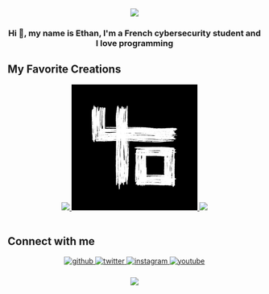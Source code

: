 <div align="center">
  <img src="https://img.itch.zone/aW1nLzIwMjcxNjE1LnBuZw==/original/cbJE0y.png" align="center" style="width: 75%" />
</div>

### <div align="center">Hi 👋, my name is Ethan, I'm a French cybersecurity student and I love programming</div>  

## My Favorite Creations 
<div align="center">
  <a href="https://github.com/minethandev/Feuroleon" target="_blank">
    <img src=https://i.imgur.com/ZS55OES.png width=250px>
  </a>
  <a href="https://minethandev.github.io/indochine_song_finder/" target="_blank">
    <img src=https://raw.githubusercontent.com/MinethanDev/indochine_song_finder/refs/heads/main/assets/favicon.jpg width=250px>
  </a>
  <a href="https://minethandev.github.io/just-monika/" target="_blank">
    <img src=https://i.imgur.com/yIeysXG.png width=250px>
  </a>
</div>

<br/> 

## Connect with me  
<div align="center">
  <a href="https://github.com/MinethanDev" target="_blank">
    <img src=https://img.shields.io/badge/github-%2324292e.svg?&style=for-the-badge&logo=github&logoColor=white alt=github style="margin-bottom: 5px;" />
  </a>
  
  <a href="https://twitter.com/minethan_" target="_blank">
    <img src=https://img.shields.io/badge/twitter-%2300acee.svg?&style=for-the-badge&logo=twitter&logoColor=white alt=twitter style="margin-bottom: 5px;" />
  </a>
  
  <a href="https://instagram.com/minethangele" target="_blank">
    <img src=https://img.shields.io/badge/instagram-%23000000.svg?&style=for-the-badge&logo=instagram&logoColor=white alt=instagram style="margin-bottom: 5px;" />
  </a>
  
  <a href="https://www.youtube.com/channel/UCUbgIpa-ofiYbsOqUue202w" target="_blank">
    <img src=https://img.shields.io/badge/youtube-%23EE4831.svg?&style=for-the-badge&logo=youtube&logoColor=white alt=youtube style="margin-bottom: 5px;" />
  </a>
</div>
<br/>  

<div align="center">
  <img src="https://komarev.com/ghpvc/?username=MinethanDev&&style=flat-square" align="center" />
</div>
